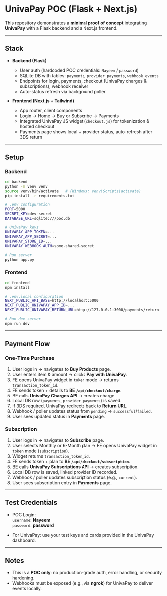 # UnivaPay POC (Flask + Next.js)

This repository demonstrates a **minimal proof of concept** integrating **UnivaPay** with a Flask backend and a Next.js frontend.

---

## Stack

- **Backend (Flask)**
  - User auth (hardcoded POC credentials: `Nayeem` / `password`)
  - SQLite DB with tables: `payments`, `provider_payments`, `webhook_events`
  - Endpoints for login, payments, checkout (UnivaPay charges & subscriptions), webhook receiver
  - Auto-status refresh via background poller

- **Frontend (Next.js + Tailwind)**
  - App router, client components
  - Login → Home → Buy or Subscribe → Payments
  - Integrated UnivaPay JS widget (`checkout.js`) for tokenization & hosted checkout
  - Payments page shows local + provider status, auto-refresh after 3DS return

---

## Setup

### Backend
```bash
cd backend
python -m venv venv
source venv/bin/activate   # (Windows: venv\Scripts\activate)
pip install -r requirements.txt

# .env configuration
PORT=5000
SECRET_KEY=dev-secret
DATABASE_URL=sqlite:///poc.db

# UnivaPay keys
UNIVAPAY_APP_TOKEN=...
UNIVAPAY_APP_SECRET=...
UNIVAPAY_STORE_ID=...
UNIVAPAY_WEBHOOK_AUTH=some-shared-secret

# Run server
python app.py
```

### Frontend
```bash
cd frontend
npm install

# .env.local configuration
NEXT_PUBLIC_API_BASE=http://localhost:5000
NEXT_PUBLIC_UNIVAPAY_APP_ID=...
NEXT_PUBLIC_UNIVAPAY_RETURN_URL=http://127.0.0.1:3000/payments/return

# Run dev server
npm run dev
```

---

## Payment Flow

### One-Time Purchase
1. User logs in → navigates to **Buy Products** page.
2. User enters item & amount → clicks **Pay with UnivaPay**.
3. FE opens UnivaPay widget in `token` mode → returns `transaction_token_id`.
4. FE sends token + details to **BE `/api/checkout/charge`**.
5. BE calls **UnivaPay Charges API** → creates charge.
6. Local DB row (`payments`, `provider_payments`) is saved.
7. If 3DS required, UnivaPay redirects back to **Return URL**.
8. Webhook / poller updates status from `pending` → `successful`/`failed`.
9. User sees updated status in **Payments** page.

### Subscription
1. User logs in → navigates to **Subscribe** page.
2. User selects Monthly or 6-Month plan → FE opens UnivaPay widget in `token` mode (`subscription`).
3. Widget returns `transaction_token_id`.
4. FE sends token + plan to **BE `/api/checkout/subscription`**.
5. BE calls **UnivaPay Subscriptions API** → creates subscription.
6. Local DB row is saved, linked provider ID recorded.
7. Webhook / poller updates subscription status (e.g., `current`).
8. User sees subscription entry in **Payments** page.

---

## Test Credentials

- POC Login:  
  `username`: **Nayeem**  
  `password`: **password**

- For UnivaPay: use your test keys and cards provided in the UnivaPay dashboard.

---

## Notes

- This is a **POC only**: no production-grade auth, error handling, or security hardening.
- Webhooks must be exposed (e.g., via **ngrok**) for UnivaPay to deliver events locally.
